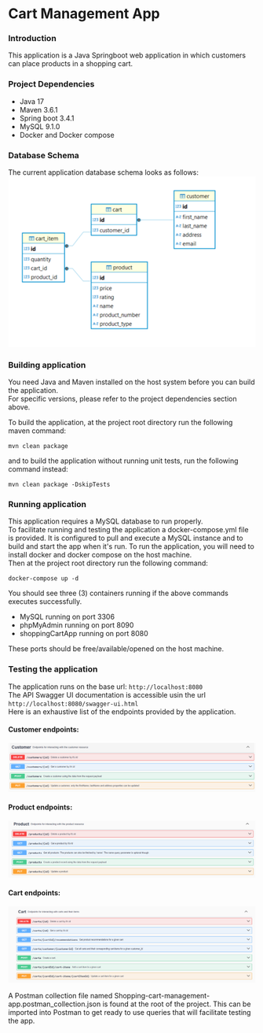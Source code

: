 # Cart Management App

### Introduction
This application is a Java Springboot web application in which customers can place products in a shopping cart.

### Project Dependencies
- Java 17
- Maven 3.6.1
- Spring boot 3.4.1
- MySQL 9.1.0
- Docker and Docker compose

### Database Schema 
The current application database schema looks as follows:
![Database_Schema](./documentation/images/img_01_database_schema.png)

### Building application 
You need Java and Maven installed on the host system before you can build the application.  
For specific versions, please refer to the project dependencies section above.


To build the application, at the project root directory run the following maven command:  
```
mvn clean package
```
and to build the application without running unit tests, run the following command instead:
```
mvn clean package -DskipTests
``` 

### Running application
This application requires a MySQL database to run properly.  
To facilitate running and testing the application a docker-compose.yml file is provided. It is configured to pull and execute a MySQL instance and to build and start the app when it's run.
To run the application, you will need to install docker and docker compose on the host machine.  
Then at the project root directory run the following command: 
```
docker-compose up -d
``` 
You should see three (3) containers running if the above commands executes successfully.
- MySQL running on port 3306
- phpMyAdmin running on port 8090
- shoppingCartApp running on port 8080

These ports should be free/available/opened on the host machine.

### Testing the application
The application runs on the base url: `http://localhost:8080`  
The API Swagger UI documentation is accessible usin the url `http://localhost:8080/swagger-ui.html`  
Here is an exhaustive list of the endpoints provided by the application.
#### Customer endpoints:
![Customer_endpoints](./documentation/images/img_03_customer_endpoints_paths.png)

#### Product endpoints:
![Customer_endpoints](./documentation/images/img_04_product_endpoints_paths.png)

#### Cart endpoints:
![Customer_endpoints](./documentation/images/img_02_cart_endpoints_paths.png)

A Postman collection file named Shopping-cart-management-app.postman_collection.json is found at the root of the project. This can be imported into Postman to get ready to use queries that will facilitate testing the app.